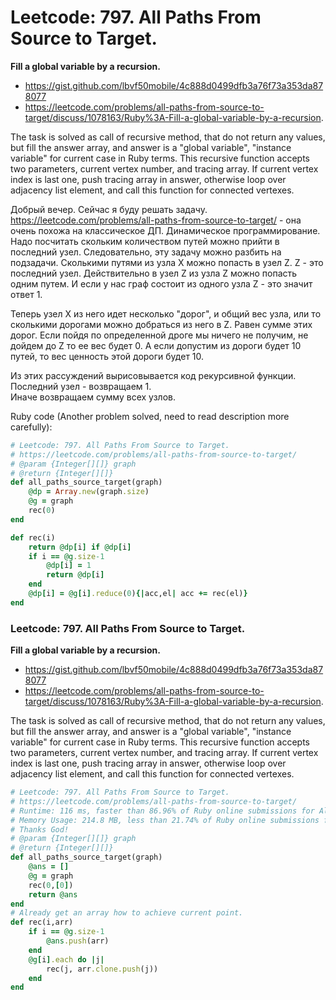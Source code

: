 # Leetcode: 797. All Paths From Source to Target.

**Fill a global variable by a recursion.**


- https://gist.github.com/lbvf50mobile/4c888d0499dfb3a76f73a353da878077
- https://leetcode.com/problems/all-paths-from-source-to-target/discuss/1078163/Ruby%3A-Fill-a-global-variable-by-a-recursion.

The task is solved as call of recursive method, that do not return any values, but fill the answer array, and answer is a "global variable", "instance variable" for current case in Ruby terms. This recursive function accepts two parameters, current vertex number, and tracing array. If current vertex index is last one, push tracing array in answer, otherwise loop over adjacency list element, and call this function for connected vertexes.

Добрый вечер.  Сейчас я буду решать задачу. https://leetcode.com/problems/all-paths-from-source-to-target/ - она очень похожа на классическое ДП. Динамическое программирование.  Надо посчитать скольким количеством путей можно прийти в последний узел. Следовательно, эту задачу можно разбить на подзадачи.  Сколькими путями из узла X можно попасть в узел Z. Z - это последний узел.  Действительно в узел Z из узла Z можно попасть одним путем. И если у нас граф состоит из одного узла Z - это значит ответ 1.    

Теперь узел X из него идет несколько "дорог",  и общий вес узла, или то сколькими дорогами можно добраться из него в Z. Равен сумме этих дорог. Если пойдя по определенной дроге мы ничего не получим, не дойдем до Z то ее вес будет 0.  А если допустим из дороги будет 10 путей, то вес ценность этой дороги будет 10.       

Из этих рассуждений вырисовывается код рекурсивной функции.       
Последний узел - возвращаем 1.            
Иначе возвращаем сумму всех узлов.     

Ruby code (Another problem solved, need to read description more carefully):
```Ruby
# Leetcode: 797. All Paths From Source to Target.
# https://leetcode.com/problems/all-paths-from-source-to-target/
# @param {Integer[][]} graph
# @return {Integer[][]}
def all_paths_source_target(graph)
    @dp = Array.new(graph.size)
    @g = graph
    rec(0)
end

def rec(i)
    return @dp[i] if @dp[i]
    if i == @g.size-1
        @dp[i] = 1
        return @dp[i]
    end
    @dp[i] = @g[i].reduce(0){|acc,el| acc += rec(el)}
end
```
### Leetcode: 797. All Paths From Source to Target.

**Fill a global variable by a recursion.**


- https://gist.github.com/lbvf50mobile/4c888d0499dfb3a76f73a353da878077
- https://leetcode.com/problems/all-paths-from-source-to-target/discuss/1078163/Ruby%3A-Fill-a-global-variable-by-a-recursion.

The task is solved as call of recursive method, that do not return any values, but fill the answer array, and answer is a "global variable", "instance variable" for current case in Ruby terms. This recursive function accepts two parameters, current vertex number, and tracing array. If current vertex index is last one, push tracing array in answer, otherwise loop over adjacency list element, and call this function for connected vertexes.

```Ruby
# Leetcode: 797. All Paths From Source to Target.
# https://leetcode.com/problems/all-paths-from-source-to-target/
# Runtime: 116 ms, faster than 86.96% of Ruby online submissions for All Paths From Source to Target.
# Memory Usage: 214.8 MB, less than 21.74% of Ruby online submissions for All Paths From Source to Target.
# Thanks God!
# @param {Integer[][]} graph
# @return {Integer[][]}
def all_paths_source_target(graph)
    @ans = []
    @g = graph
    rec(0,[0])
    return @ans
end
# Already get an array how to achieve current point.
def rec(i,arr)
    if i == @g.size-1
        @ans.push(arr)
    end
    @g[i].each do |j|
        rec(j, arr.clone.push(j))
    end
end
```